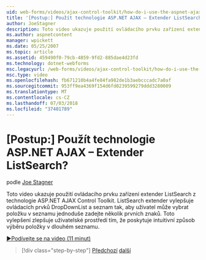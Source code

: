 ```yaml
---
uid: web-forms/videos/ajax-control-toolkit/how-do-i-use-the-aspnet-ajax-listsearch-extender
title: '[Postup:] Použít technologie ASP.NET AJAX – Extender ListSearch? | Dokumentace Microsoftu'
author: JoeStagner
description: Toto video ukazuje použití ovládacího prvku zařízení extender ListSearch z technologie ASP.NET AJAX Control Toolkit. ListSearch extender vylepšuje DropDownList a L....
ms.author: aspnetcontent
manager: wpickett
ms.date: 05/25/2007
ms.topic: article
ms.assetid: 459490f0-79cb-4859-9fd2-885dae4d23fd
ms.technology: dotnet-webforms
msc.legacyurl: /web-forms/videos/ajax-control-toolkit/how-do-i-use-the-aspnet-ajax-listsearch-extender
msc.type: video
ms.openlocfilehash: fb671210b4a4fe84fa982de1b3aebcccadc7a0af
ms.sourcegitcommit: 953ff9ea4369f154d6fd0239599279ddd3280009
ms.translationtype: MT
ms.contentlocale: cs-CZ
ms.lasthandoff: 07/03/2018
ms.locfileid: "37401789"
---
```

<a name="how-do-i-use-the-aspnet-ajax-listsearch-extender"></a>[Postup:] Použít technologie ASP.NET AJAX – Extender ListSearch?
====================
podle [Joe Stagner](https://github.com/JoeStagner)

Toto video ukazuje použití ovládacího prvku zařízení extender ListSearch z technologie ASP.NET AJAX Control Toolkit. ListSearch extender vylepšuje ovládacích prvků DropDownList a seznam tak, aby uživatel může vybrat položku v seznamu jednoduše zadejte několik prvních znaků. Toto vylepšení zlepšuje uživatelské prostředí tím, že poskytuje intuitivní způsob výběru položky v dlouhém seznamu.

[&#9654;Podívejte se na video (11 minut)](https://channel9.msdn.com/Blogs/ASP-NET-Site-Videos/how-do-i-use-the-aspnet-ajax-listsearch-extender)

> [!div class="step-by-step"]
> [Předchozí](how-do-i-use-the-aspnet-ajax-nobot-control.md)
> [další](how-do-i-use-the-pagingbulletedlist-extender-control.md)
